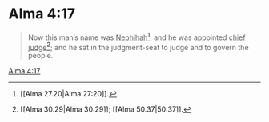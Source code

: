 # Alma 4:17

> Now this man’s name was <u>Nephihah</u>[^a], and he was appointed <u>chief judge</u>[^b]; and he sat in the judgment-seat to judge and to govern the people.

[Alma 4:17](https://www.churchofjesuschrist.org/study/scriptures/bofm/alma/4?lang=eng&id=p17#p17)


[^a]: [[Alma 27.20|Alma 27:20]].  
[^b]: [[Alma 30.29|Alma 30:29]]; [[Alma 50.37|50:37]].  
